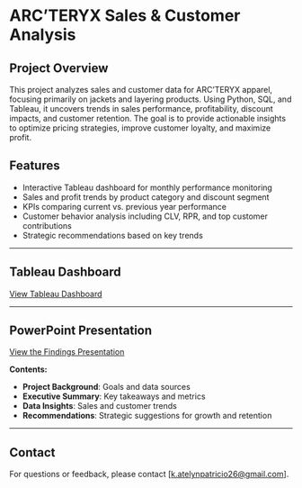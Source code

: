 # ARC’TERYX Sales & Customer Analysis

## Project Overview  
This project analyzes sales and customer data for ARC’TERYX apparel, focusing primarily on jackets and layering products. Using Python, SQL, and Tableau, it uncovers trends in sales performance, profitability, discount impacts, and customer retention. The goal is to provide actionable insights to optimize pricing strategies, improve customer loyalty, and maximize profit.

## Features  
- Interactive Tableau dashboard for monthly performance monitoring  
- Sales and profit trends by product category and discount segment  
- KPIs comparing current vs. previous year performance  
- Customer behavior analysis including CLV, RPR, and top customer contributions  
- Strategic recommendations based on key trends

---

## Tableau Dashboard

[View Tableau Dashboard](https://public.tableau.com/views/ArcteryxSalesAnalysis/CustomerDashboard?:language=en-US&:sid=&:redirect=auth&:display_count=n&:origin=viz_share_link)

---

## PowerPoint Presentation

[View the Findings Presentation](https://pitch.com/v/arcteryx-analysis-efmmdq)

**Contents:**
- **Project Background**: Goals and data sources  
- **Executive Summary**: Key takeaways and metrics  
- **Data Insights**: Sales and customer trends
- **Recommendations**: Strategic suggestions for growth and retention

---

## Contact  
For questions or feedback, please contact [k.atelynpatricio26@gmail.com].
